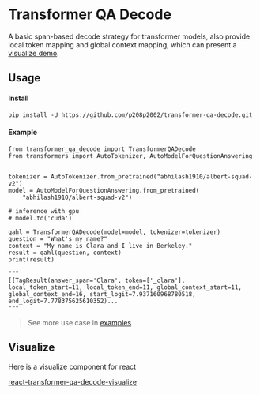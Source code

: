 # Transformer QA Decode
A basic span-based decode strategy for transformer models, also provide local token mapping and global context mapping, which can present a [visualize demo](#visualize).

## Usage
#### Install
```
pip install -U https://github.com/p208p2002/transformer-qa-decode.git
```
#### Example
```
from transformer_qa_decode import TransformerQADecode
from transformers import AutoTokenizer, AutoModelForQuestionAnswering


tokenizer = AutoTokenizer.from_pretrained("abhilash1910/albert-squad-v2")
model = AutoModelForQuestionAnswering.from_pretrained(
    "abhilash1910/albert-squad-v2")
    
# inference with gpu
# model.to('cuda')

qahl = TransformerQADecode(model=model, tokenizer=tokenizer)
question = "What's my name?"
context = "My name is Clara and I live in Berkeley."
result = qahl(question, context)
print(result)

"""
[[TagResult(answer_span='Clara', token=['▁clara'], local_token_start=11, local_token_end=11, global_context_start=11, global_context_end=16, start_logit=7.937160968780518, end_logit=7.778375625610352)...
"""
```
> See more use case in [examples](examples)

## Visualize
Here is a visualize component for react
 
[react-transformer-qa-decode-visualize](react-transformer-qa-decode-visualize)
